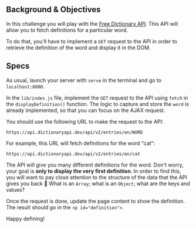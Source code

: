 ## Background & Objectives

In this challenge you will play with the [Free Dictionary API](https://dictionaryapi.dev/). This API will allow you to fetch definitions for a particular word.

To do that, you'll have to implement a `GET` request to the API in order to retrieve the definition of the word and display it in the DOM.

## Specs

As usual, launch your server with `serve` in the terminal and go to `localhost:8000`.

In the `lib/index.js` file, implement the `GET` request to the API using `fetch` in the `displayDefinition()` function. The logic to capture and store the `word` is already implemented, so that you can focus on the AJAX request.

You should use the following URL to make the request to the API:

```
https://api.dictionaryapi.dev/api/v2/entries/en/WORD
```

For example, this URL will fetch definitions for the word "cat":

```
https://api.dictionaryapi.dev/api/v2/entries/en/cat
```

The API will give you many different definitions for the word. Don't worry, your goal is **only to display the very first definition**. In order to find this, you will want to pay close attention to the structure of the data that the API gives you back 🤔 What is an `Array`; what is an `Object`; what are the keys and values?

Once the request is done, update the page content to show the definition. The result should go in the `<p id="definition">`.

Happy defining!
